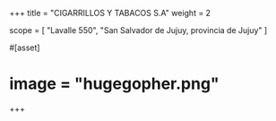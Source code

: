 +++
title = "CIGARRILLOS Y TABACOS S.A"
weight = 2

scope = [
  "Lavalle 550",
  "San Salvador de Jujuy, provincia de Jujuy"
]

#[asset]
#  image = "hugegopher.png"
+++